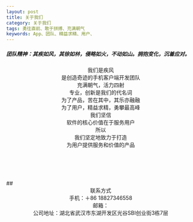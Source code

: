 ```yaml
---
layout: post
title: 关于我们
category: 关于我们
tags: 勇往直前、敢于拼搏、充满朝气
keywords: App、团队、精益求精、用户、
---
```


##### 团队精神：其疾如风，其徐如林，侵略如火，不动如山。拥抱变化，沉着应对。 <br>
 <center>我们是疾风</center> <center>是创造奇迹的手机客户端开发团队</center> <center>充满朝气，活力四射</center> <center>专业，创新是我们的代名词</center> <center>为了产品，苦在其中，其乐亦融融</center> <center>为了用户，精益求精，勇攀最高峰</center> <center>我们坚信</center> <center>软件的核心价值在于服务用户</center> <center>所以</center> <center>我们坚定地致力于打造</center> <center>为用户提供服务和价值的产品</center><br>
<br>
<br>
<br>
<br>## <center>联系方式</center><center>手机：＋86 18827346558</center><center>邮箱：<jifengbestapp@gmail.com></center>
<center>公司地址：湖北省武汉市东湖开发区光谷SBI创业街3栋7层</center>